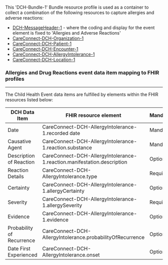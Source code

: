 This 'DCH-Bundle-1' Bundle resource profile is used as a container to collect a combination of the following resources to capture allergies and adverse reactions:

- [DCH-MessageHeader-1] - where the coding and display for the event element is fixed to 'Allergies and Adverse Reactions'
- [CareConnect-DCH-Organization-1]
- [CareConnect-DCH-Patient-1]
- [CareConnect-DCH-Encounter-1]
- [CareConnect-DCH-AllergyIntolerance-1]
- [CareConnect-DCH-Location-1]

### Allergies and Drug Reactions event data item mapping to FHIR profiles ###
----------
The Child Health Event data items are fulfilled by elements within the FHIR resources listed below:
                                                                                                   
| DCH Data Item               | FHIR resource element                                                                                   | Mandatory/Required/Optional |
|-----------------------------|---------------------------------------------------------------------------------------------------------|-----------------------------|
| Date                        | CareConnect-DCH-AllergyIntolerance-1.recorded date                                                      | Mandatory                   |
| Causative Agent             | CareConnect-DCH-AllergyIntolerance-1.reaction.substance                                                 | Mandatory                   |
| Description of Reaction     | CareConnect-DCH-AllergyIntolerance-1.reaction.manifestation.description                                 | Optional                    |
| Reaction Details            | CareConnect-DCH-AllergyIntolerance.type                                                                 | Required                    |
| Certainty                   | CareConnect-DCH-AllergyIntolerance-1.allergyCertainty                           | Optional                    |
| Severity                    | CareConnect-DCH-AllergyIntolerance-1.allergySeverity                            | Required                    |
| Evidence                    | CareConnect-DCH-AllergyIntolerance-1.evidence															 | Optional                    |
| Probability   of Recurrence | CareConnect-DCH-AllergyIntolerance.probabilityOfRecurrence                              | Optional                    |
| Date First   Experienced    | CareConnect-DCH-AllergyIntolerance.onset                                                                | Optional                    |

[DCH-MessageHeader-1]:dch-messageheader-1.html
[CareConnect-DCH-Organization-1]:careconnect-dch-organization-1.html
[CareConnect-DCH-Patient-1]:careconnect-dch-patient-1.html
[CareConnect-DCH-Encounter-1]:careconnect-dch-encounter-1.html
[CareConnect-DCH-AllergyIntolerance-1]:careconnect-dch-allergyintolerance-1.html
[CareConnect-DCH-Location-1]:careconnect-dch-location-1.html

